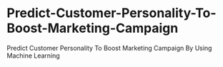 # Predict-Customer-Personality-To-Boost-Marketing-Campaign
Predict Customer Personality To Boost Marketing Campaign By Using Machine Learning
